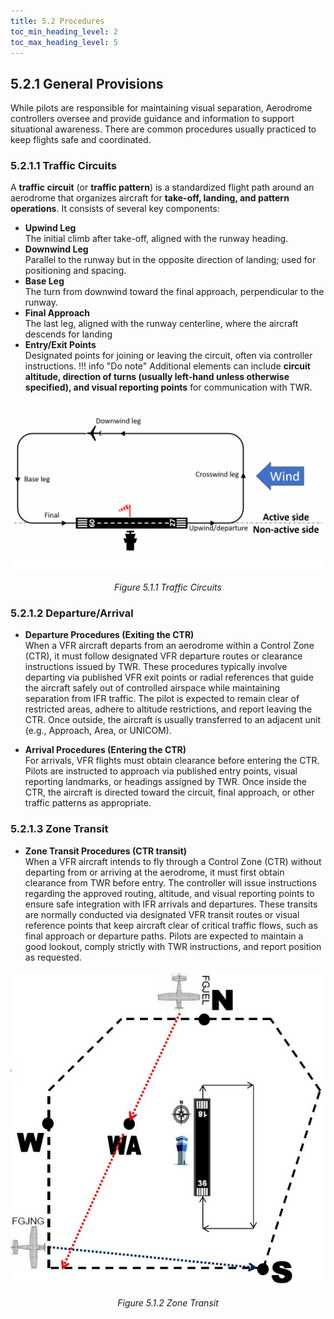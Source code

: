 ```yaml
---
title: 5.2 Procedures
toc_min_heading_level: 2
toc_max_heading_level: 5
---
```

## 5.2.1 General Provisions
While pilots are responsible for maintaining visual separation, Aerodrome controllers oversee and provide guidance and information to support situational awareness. There are common procedures usually practiced to keep flights safe and coordinated.

### 5.2.1.1 Traffic Circuits
A **traffic circuit** (or **traffic pattern**) is a standardized flight path around an aerodrome that organizes aircraft for **take-off, landing, and pattern operations**. It consists of several key components:

- **Upwind Leg** <br> The initial climb after take-off, aligned with the runway heading.
- **Downwind Leg** <br> Parallel to the runway but in the opposite direction of landing; used for positioning and spacing.
- **Base Leg** <br> The turn from downwind toward the final approach, perpendicular to the runway.
- **Final Approach** <br> The last leg, aligned with the runway centerline, where the aircraft descends for landing
- **Entry/Exit Points** <br> Designated points for joining or leaving the circuit, often via controller instructions.
!!! info "Do note"
    Additional elements can include **circuit altitude, direction of turns (usually left-hand unless otherwise specified), and visual reporting points** for communication with TWR.

![Loading](imgs/twr_circuit.png#center)
<p style="text-align: center; font-style: italic;">
Figure 5.1.1 Traffic Circuits
</p>

### 5.2.1.2 Departure/Arrival

- **Departure Procedures (Exiting the CTR)** <br> When a VFR aircraft departs from an aerodrome within a Control Zone (CTR), it must follow designated VFR departure routes or clearance instructions issued by TWR. These procedures typically involve departing via published VFR exit points or radial references that guide the aircraft safely out of controlled airspace while maintaining separation from IFR traffic. The pilot is expected to remain clear of restricted areas, adhere to altitude restrictions, and report leaving the CTR. Once outside, the aircraft is usually transferred to an adjacent unit (e.g., Approach, Area, or UNICOM).

- **Arrival Procedures (Entering the CTR)** <br> For arrivals, VFR flights must obtain clearance before entering the CTR. Pilots are instructed to approach via published entry points, visual reporting landmarks, or headings assigned by TWR. Once inside the CTR, the aircraft is directed toward the circuit, final approach, or other traffic patterns as appropriate.

### 5.2.1.3 Zone Transit

- **Zone Transit Procedures (CTR transit)** <br> When a VFR aircraft intends to fly through a Control Zone (CTR) without departing from or arriving at the aerodrome, it must first obtain clearance from TWR before entry. The controller will issue instructions regarding the approved routing, altitude, and visual reporting points to ensure safe integration with IFR arrivals and departures. These transits are normally conducted via designated VFR transit routes or visual reference points that keep aircraft clear of critical traffic flows, such as final approach or departure paths. Pilots are expected to maintain a good lookout, comply strictly with TWR instructions, and report position as requested.

![Loading](imgs/zone-transit.png#center)
<p style="text-align: center; font-style: italic;">
Figure 5.1.2 Zone Transit
</p>